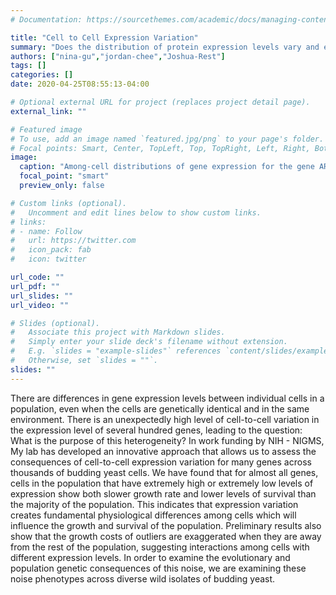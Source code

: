 ```yaml
---
# Documentation: https://sourcethemes.com/academic/docs/managing-content/

title: "Cell to Cell Expression Variation"
summary: "Does the distribution of protein expression levels vary and evolve? Why?"
authors: ["nina-gu","jordan-chee","Joshua-Rest"]
tags: []
categories: []
date: 2020-04-25T08:55:13-04:00

# Optional external URL for project (replaces project detail page).
external_link: ""

# Featured image
# To use, add an image named `featured.jpg/png` to your page's folder.
# Focal points: Smart, Center, TopLeft, Top, TopRight, Left, Right, BottomLeft, Bottom, BottomRight.
image:
  caption: "Among-cell distributions of gene expression for the gene ARA1 (arabinose dehydrogenase) are shown for a lab strain, a clinical isolate, and a fruit isolate."
  focal_point: "smart"
  preview_only: false

# Custom links (optional).
#   Uncomment and edit lines below to show custom links.
# links:
# - name: Follow
#   url: https://twitter.com
#   icon_pack: fab
#   icon: twitter

url_code: ""
url_pdf: ""
url_slides: ""
url_video: ""

# Slides (optional).
#   Associate this project with Markdown slides.
#   Simply enter your slide deck's filename without extension.
#   E.g. `slides = "example-slides"` references `content/slides/example-slides.md`.
#   Otherwise, set `slides = ""`.
slides: ""
---
```

There are differences in gene expression levels between individual cells in a population, even when the cells are genetically identical and in the same environment. There is an unexpectedly high level of cell-to-cell variation in the expression level of several hundred genes, leading to the question: What is the purpose of this heterogeneity? In work funding by NIH - NIGMS, My lab has developed an innovative approach that allows us to assess the consequences of cell-to-cell expression variation for many genes across thousands of budding yeast cells. We have found that for almost all genes, cells in the population that have extremely high or extremely low levels of expression show both slower growth rate and lower levels of survival than the majority of the population. This indicates that expression variation creates fundamental physiological differences among cells which will influence the growth and survival of the population. Preliminary results also show that the growth costs of outliers are exaggerated when they are away from the rest of the population, suggesting interactions among cells with different expression levels. In order to examine the evolutionary and population genetic consequences of this noise, we are examining these noise phenotypes across diverse wild isolates of budding yeast. 